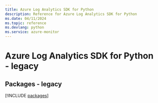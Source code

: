 ```yaml
---
title: Azure Log Analytics SDK for Python
description: Reference for Azure Log Analytics SDK for Python
ms.date: 04/11/2024
ms.topic: reference
ms.devlang: python
ms.service: azure-monitor
---
```

# Azure Log Analytics SDK for Python - legacy
## Packages - legacy
[!INCLUDE [packages](log-analytics-index.md)]